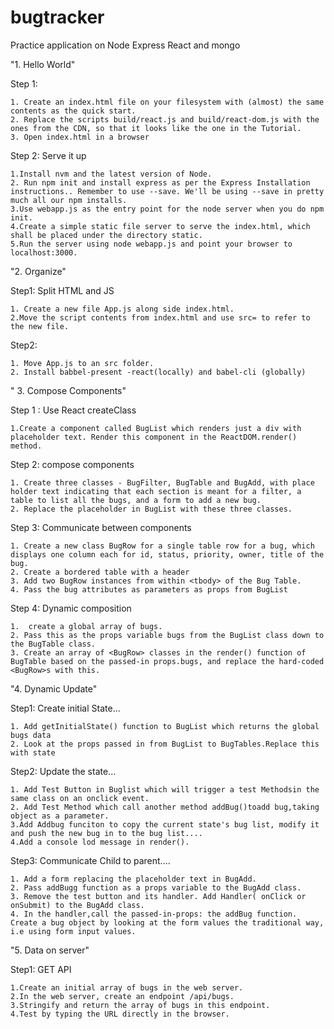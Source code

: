 # bugtracker
Practice application on Node Express React and mongo


"1. Hello World"

Step 1: 

	1. Create an index.html file on your filesystem with (almost) the same contents as the quick start.
	2. Replace the scripts build/react.js and build/react-dom.js with the ones from the CDN, so that it looks like the one in the Tutorial.
	3. Open index.html in a browser
	
Step 2: Serve it up

	1.Install nvm and the latest version of Node. 
	2. Run npm init and install express as per the Express Installation instructions.. Remember to use --save. We'll be using --save in pretty much all our npm installs.
	3.Use webapp.js as the entry point for the node server when you do npm init.
	4.Create a simple static file server to serve the index.html, which shall be placed under the directory static.
	5.Run the server using node webapp.js and point your browser to localhost:3000.

"2. Organize"

Step1: Split HTML and JS

 	1. Create a new file App.js along side index.html.
 	2.Move the script contents from index.html and use src= to refer to the new file.

 Step2: 

 	1. Move App.js to an src folder.
 	2. Install babbel-present -react(locally) and babel-cli (globally) 

 " 3. Compose Components"

 Step 1 : Use React createClass

 	1.Create a component called BugList which renders just a div with placeholder text. Render this component in the ReactDOM.render() method.

 Step 2: compose components 

    1. Create three classes - BugFilter, BugTable and BugAdd, with place holder text indicating that each section is meant for a filter, a table to list all the bugs, and a form to add a new bug.
    2. Replace the placeholder in BugList with these three classes.

 Step 3: Communicate between components 

    1. Create a new class BugRow for a single table row for a bug, which displays one column each for id, status, priority, owner, title of the bug.
    2. Create a bordered table with a header
    3. Add two BugRow instances from within <tbody> of the Bug Table.
    4. Pass the bug attributes as parameters as props from BugList

Step 4: Dynamic composition 

	1.  create a global array of bugs.
	2. Pass this as the props variable bugs from the BugList class down to the BugTable class.
	3. Create an array of <BugRow> classes in the render() function of BugTable based on the passed-in props.bugs, and replace the hard-coded <BugRow>s with this.

"4. Dynamic Update"

Step1: Create initial State... 

	1. Add getInitialState() function to BugList which returns the global bugs data
	2. Look at the props passed in from BugList to BugTables.Replace this with state

Step2: Update the state... 

	1. Add Test Button in Buglist which will trigger a test Methodsin the same class on an onclick event.
	2. Add Test Method which call another method addBug()toadd bug,taking object as a parameter.
	3.Add Addbug funciton to copy the current state's bug list, modify it and push the new bug in to the bug list....
	4.Add a console lod message in render().

Step3: Communicate Child to parent....

	1. Add a form replacing the placeholder text in BugAdd.
	2. Pass addBugg function as a props variable to the BugAdd class.
	3. Remove the test button and its handler. Add Handler( onClick or onSubmit) to the BugAdd class.
	4. In the handler,call the passed-in-props: the addBug function. Create a bug object by looking at the form values the traditional way, i.e using form input values.

"5. Data on server"

Step1: GET API

	1.Create an initial array of bugs in the web server.
	2.In the web server, create an endpoint /api/bugs.
	3.Stringify and return the array of bugs in this endpoint.
	4.Test by typing the URL directly in the browser.